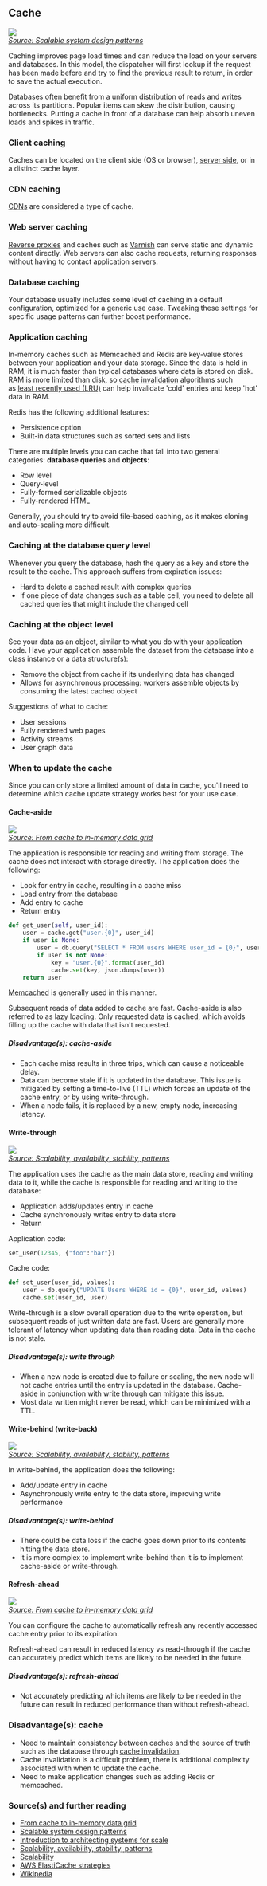 ## Cache

[![](https://github.com/donnemartin/system-design-primer/raw/master/images/Q6z24La.png)](https://github.com/donnemartin/system-design-primer/blob/master/images/Q6z24La.png)  
_[Source: Scalable system design patterns](http://horicky.blogspot.com/2010/10/scalable-system-design-patterns.html)_

Caching improves page load times and can reduce the load on your servers and databases. In this model, the dispatcher will first lookup if the request has been made before and try to find the previous result to return, in order to save the actual execution.

Databases often benefit from a uniform distribution of reads and writes across its partitions. Popular items can skew the distribution, causing bottlenecks. Putting a cache in front of a database can help absorb uneven loads and spikes in traffic.

### Client caching
Caches can be located on the client side (OS or browser), [server side](https://github.com/donnemartin/system-design-primer?tab=readme-ov-file#reverse-proxy-web-server), or in a distinct cache layer.

### CDN caching
[CDNs](https://github.com/donnemartin/system-design-primer?tab=readme-ov-file#content-delivery-network) are considered a type of cache.

### Web server caching
[Reverse proxies](https://github.com/donnemartin/system-design-primer?tab=readme-ov-file#reverse-proxy-web-server) and caches such as [Varnish](https://www.varnish-cache.org/) can serve static and dynamic content directly. Web servers can also cache requests, returning responses without having to contact application servers.

### Database caching
Your database usually includes some level of caching in a default configuration, optimized for a generic use case. Tweaking these settings for specific usage patterns can further boost performance.

### Application caching
In-memory caches such as Memcached and Redis are key-value stores between your application and your data storage. Since the data is held in RAM, it is much faster than typical databases where data is stored on disk. RAM is more limited than disk, so [cache invalidation](https://en.wikipedia.org/wiki/Cache_algorithms) algorithms such as [least recently used (LRU)](https://en.wikipedia.org/wiki/Cache_replacement_policies#Least_recently_used_(LRU)) can help invalidate 'cold' entries and keep 'hot' data in RAM.

Redis has the following additional features:

- Persistence option
- Built-in data structures such as sorted sets and lists

There are multiple levels you can cache that fall into two general categories: **database queries** and **objects**:

- Row level
- Query-level
- Fully-formed serializable objects
- Fully-rendered HTML

Generally, you should try to avoid file-based caching, as it makes cloning and auto-scaling more difficult.

### Caching at the database query level
Whenever you query the database, hash the query as a key and store the result to the cache. This approach suffers from expiration issues:

- Hard to delete a cached result with complex queries
- If one piece of data changes such as a table cell, you need to delete all cached queries that might include the changed cell

### Caching at the object level
See your data as an object, similar to what you do with your application code. Have your application assemble the dataset from the database into a class instance or a data structure(s):

- Remove the object from cache if its underlying data has changed
- Allows for asynchronous processing: workers assemble objects by consuming the latest cached object

Suggestions of what to cache:

- User sessions
- Fully rendered web pages
- Activity streams
- User graph data
### When to update the cache
Since you can only store a limited amount of data in cache, you'll need to determine which cache update strategy works best for your use case.

#### Cache-aside


[![](https://github.com/donnemartin/system-design-primer/raw/master/images/ONjORqk.png)](https://github.com/donnemartin/system-design-primer/blob/master/images/ONjORqk.png)  
_[Source: From cache to in-memory data grid](http://www.slideshare.net/tmatyashovsky/from-cache-to-in-memory-data-grid-introduction-to-hazelcast)_

The application is responsible for reading and writing from storage. The cache does not interact with storage directly. The application does the following:

- Look for entry in cache, resulting in a cache miss
- Load entry from the database
- Add entry to cache
- Return entry

```python
def get_user(self, user_id):
    user = cache.get("user.{0}", user_id)
    if user is None:
        user = db.query("SELECT * FROM users WHERE user_id = {0}", user_id)
        if user is not None:
            key = "user.{0}".format(user_id)
            cache.set(key, json.dumps(user))
    return user
```

[Memcached](https://memcached.org/) is generally used in this manner.

Subsequent reads of data added to cache are fast. Cache-aside is also referred to as lazy loading. Only requested data is cached, which avoids filling up the cache with data that isn't requested.

##### Disadvantage(s): cache-aside
- Each cache miss results in three trips, which can cause a noticeable delay.
- Data can become stale if it is updated in the database. This issue is mitigated by setting a time-to-live (TTL) which forces an update of the cache entry, or by using write-through.
- When a node fails, it is replaced by a new, empty node, increasing latency.

#### Write-through

[![](https://github.com/donnemartin/system-design-primer/raw/master/images/0vBc0hN.png)](https://github.com/donnemartin/system-design-primer/blob/master/images/0vBc0hN.png)  
_[Source: Scalability, availability, stability, patterns](http://www.slideshare.net/jboner/scalability-availability-stability-patterns/)_

The application uses the cache as the main data store, reading and writing data to it, while the cache is responsible for reading and writing to the database:

- Application adds/updates entry in cache
- Cache synchronously writes entry to data store
- Return

Application code:

```python
set_user(12345, {"foo":"bar"})
```

Cache code:

```python
def set_user(user_id, values):
    user = db.query("UPDATE Users WHERE id = {0}", user_id, values)
    cache.set(user_id, user)
```

Write-through is a slow overall operation due to the write operation, but subsequent reads of just written data are fast. Users are generally more tolerant of latency when updating data than reading data. Data in the cache is not stale.

##### Disadvantage(s): write through
- When a new node is created due to failure or scaling, the new node will not cache entries until the entry is updated in the database. Cache-aside in conjunction with write through can mitigate this issue.
- Most data written might never be read, which can be minimized with a TTL.

#### Write-behind (write-back)

[![](https://github.com/donnemartin/system-design-primer/raw/master/images/rgSrvjG.png)](https://github.com/donnemartin/system-design-primer/blob/master/images/rgSrvjG.png)  
_[Source: Scalability, availability, stability, patterns](http://www.slideshare.net/jboner/scalability-availability-stability-patterns/)_

In write-behind, the application does the following:

- Add/update entry in cache
- Asynchronously write entry to the data store, improving write performance

##### Disadvantage(s): write-behind
- There could be data loss if the cache goes down prior to its contents hitting the data store.
- It is more complex to implement write-behind than it is to implement cache-aside or write-through.

#### Refresh-ahead

[![](https://github.com/donnemartin/system-design-primer/raw/master/images/kxtjqgE.png)](https://github.com/donnemartin/system-design-primer/blob/master/images/kxtjqgE.png)  
_[Source: From cache to in-memory data grid](http://www.slideshare.net/tmatyashovsky/from-cache-to-in-memory-data-grid-introduction-to-hazelcast)_

You can configure the cache to automatically refresh any recently accessed cache entry prior to its expiration.

Refresh-ahead can result in reduced latency vs read-through if the cache can accurately predict which items are likely to be needed in the future.

##### Disadvantage(s): refresh-ahead
- Not accurately predicting which items are likely to be needed in the future can result in reduced performance than without refresh-ahead.

### Disadvantage(s): cache
- Need to maintain consistency between caches and the source of truth such as the database through [cache invalidation](https://en.wikipedia.org/wiki/Cache_algorithms).
- Cache invalidation is a difficult problem, there is additional complexity associated with when to update the cache.
- Need to make application changes such as adding Redis or memcached.

### Source(s) and further reading
- [From cache to in-memory data grid](http://www.slideshare.net/tmatyashovsky/from-cache-to-in-memory-data-grid-introduction-to-hazelcast)
- [Scalable system design patterns](http://horicky.blogspot.com/2010/10/scalable-system-design-patterns.html)
- [Introduction to architecting systems for scale](http://lethain.com/introduction-to-architecting-systems-for-scale/)
- [Scalability, availability, stability, patterns](http://www.slideshare.net/jboner/scalability-availability-stability-patterns/)
- [Scalability](http://www.lecloud.net/post/9246290032/scalability-for-dummies-part-3-cache)
- [AWS ElastiCache strategies](http://docs.aws.amazon.com/AmazonElastiCache/latest/UserGuide/Strategies.html)
- [Wikipedia](https://en.wikipedia.org/wiki/Cache_(computing))